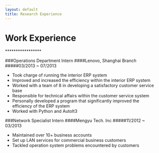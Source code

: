 ```yaml
---
layout: default
title: Research Experience
---
```


<h1> Work Experience </h1>
*****************

###Operations Department Intern 
####Lenovo, Shanghai Branch
#####03/2013 ~ 07/2013  
- Took charge of running the interior ERP system
- Improved and increased the efficiency within the interior ERP system
- Worked with a team of 8 in developing a satisfactory customer service base
- Responsible for technical affairs within the customer service system
- Personally developed a program that significantly improved the efficiency of the ERP system
- Worked with Python and AutoIt3  

###Network Specialist Intern
####Mengyu Tech. Inc
#####11/2012 ~ 03/2013  
- Maintained over 10+ business accounts
- Set up LAN services for commercial business customers
- Tackled operation system problems encountered by customers